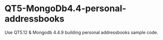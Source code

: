 # QT5-MongoDb4.4-personal-addressbooks
Use QT5.12 &amp; Mongodb 4.4.9 building personal addressbooks sample code.
